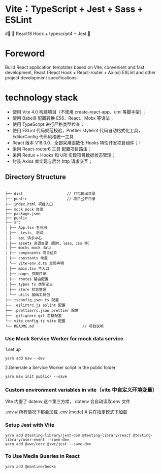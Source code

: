 # Vite：TypeScript + Jest + Sass + ESLint

#🌈 🚀 React18 Hook + typescript4 + Jest 🚀

# Foreword

Build React application templates based on Vite, convenient and fast development, React (React Hook + React-router + Axios) ESLint and other project development specifications.

# technology stack

- 使用 Vite 4.0 构建项目（不使用 create-react-app、umi 等脚手架）；
- 使用 Babel8 配置转换 ES6、React、Mobx 等语法；
- 使用 TypeScript 进行严格类型检查；
- 使用 ESLint 代码规范校验，Prettier stylelint 代码自动格式化工具，EditorConfig 代码风格统一工具
- React 版本 V18.0.0，全部采用函数化 Hooks 特性开发项目组件；l
- 采用 React-router6 工具 配置项目路由；
- 采用 Redux + Hooks 和 URl 实现项目数据状态管理；
- 封装 Axios 库实现与后台 http 请求交互；

## Directory Structure

```

├── dist                    // 打包输出目录
├── public                  // 项目公开目录
├── index.html 项目入口
├── mock mock 目录
├── package.json
├── public
├── src
│ ├── App.tsx 主应用
│ ├── _tests_ 测试
│ ├── api 请求中心
│ ├── assets 资源目录（图片、less、css 等）
│ ├── mocks mock data
│ ├── components 项目组件
│ ├── constants 常量
│ └── vite-env.d.ts 全局声明
│ ├── main.tsx 主入口
│ ├── pages 页面目录
│ ├── routes 路由配置
│ ├── types ts 类型定义
│ ├── store 状态管理
│ └── utils 基础工具包
├── tsconfig.json ts 配置
├── .eslintrc.js eslint 配置
├── .prettierrc.json prettier 配置
├── .gitignore git 忽略配置
└── vite.config.ts vite 配置
└── README.md                      // 项目说明
```

### Use Mock Service Worker for mock data service

1.set up

```
yarn add msw --dev

```

2.Generate a Service Worker script in the public folder

```
yarn msw init public/ --save

```

### Custom environment variables in vite（vite 中自定义环境变量）

Vite 内置了 dotenv 这个第三方库， dotenv 会自动读取.env 文件

.env # 所有情况下都会加载
.env.[mode] # 只在指定模式下加载

### Setup Jest with Vite

```
yarn add @testing-library/jest-dom @testing-library/react @testing-library/user-event --save-dev
yarn add @swc/core @swc/jest --save-dev

```

### To Use Media Queries in React

```
yarn add @mantine/hooks
```
